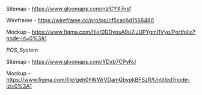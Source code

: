 Sitemap -  https://www.gloomaps.com/nzlCYX7nsf

Wireframe - https://wireframe.cc/pro/pp/cf5cac6d1566480

Mockup - https://www.figma.com/file/0DDyosA9u2lJUPYgmI1Vyo/Portfolio?node-id=0%3A1

*POS_System*

Sitemap - https://www.gloomaps.com/YDxb7CPyNJ

Mockup - https://www.figma.com/file/geh0hWWrVDamQbypkBFSzR/Untitled?node-id=0%3A1

